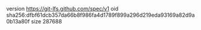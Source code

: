 version https://git-lfs.github.com/spec/v1
oid sha256:dfbf61dcb357da66b8f986fa4d1789f899a296d219eda93169a82d9a0b13a80f
size 287688
